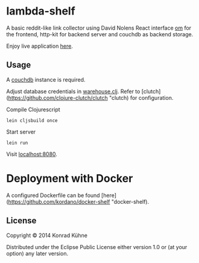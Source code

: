 # lambda-shelf

A basic reddit-like link collector using David Nolens React interface [om](https://github.com/swannodette/om "om") for the frontend, http-kit for backend server and couchdb as backend storage.

Enjoy live application [here](http://shelf.polyc0l0r.net/ "Lambda Shelf").

## Usage

A [couchdb](http://couchdb.apache.org "couchdb site") instance is required.

Adjust database credentials in [warehouse.clj](https://github.com/kordano/lambda-shelf/blob/master/src/clj/lambda_shelf/warehouse.clj "warehouse file"). Refer to [clutch](https://github.com/clojure-clutch/clutch "clutch) for configuration.

Compile Clojurescript
```
lein cljsbuild once
```

Start server
```
lein run
```

Visit [localhost:8080](http://localhost:8080 "Lambda Shelf").

# Deployment with Docker

A configured Dockerfile can be found [here](https://github.com/kordano/docker-shelf "docker-shelf).

## License

Copyright © 2014 Konrad Kühne

Distributed under the Eclipse Public License either version 1.0 or (at
your option) any later version.
